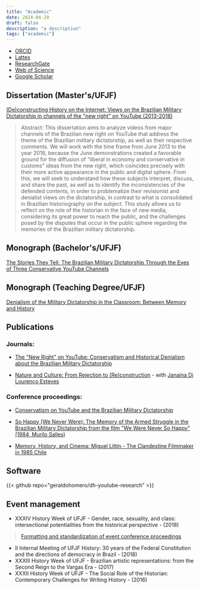 ```yaml
---
title: "Academic"
date: 2024-04-29
draft: false
description: "a description"
tags: ["academic"]
---
```


- [ORCID](https://orcid.org/0000-0001-6686-7182)
- [Lattes](http://lattes.cnpq.br/9924558848538635)
- [ResearchGate](https://www.researchgate.net/profile/Geraldo-Couto-Neto)
- [Web of Science](https://www.webofscience.com/wos/author/record/LFU-6287-2024)
- [Google Scholar](https://scholar.google.com/citations?hl=pt-BR&user=QcUrmPYAAAAJ)

## Dissertation (Master's/UFJF)
[(De)constructing History on the Internet: Views on the Brazilian Military Dictatorship in channels of the "new right" on YouTube (2013-2018)](https://repositorio.ufjf.br/jspui/handle/ufjf/14568)

>Abstract: This dissertation aims to analyze videos from major channels of the Brazilian new right on YouTube that address the theme of the Brazilian military dictatorship, as well as their respective comments. We will work with the time frame from June 2013 to the year 2018, because the June demonstrations created a favorable ground for the diffusion of "liberal in economy and conservative in customs" ideas from the new right, which coincides precisely with their more active appearance in the public and digital sphere. From this, we will seek to understand how these subjects interpret, discuss, and share the past, as well as to identify the inconsistencies of the defended contents, in order to problematize their revisionist and denialist views on the dictatorship, in contrast to what is consolidated in Brazilian historiography on the subject. This study allows us to reflect on the role of the historian in the face of new media, considering its great power to reach the public, and the challenges posed by the disputes that occur in the public sphere regarding the memories of the Brazilian military dictatorship.

## Monograph (Bachelor's/UFJF)
[The Stories They Tell: The Brazilian Military Dictatorship Through the Eyes of Three Conservative YouTube Channels](https://drive.google.com/file/d/1e6iE2c-CGmdumJMd0nhIerhNN1wKaWWK/view?usp=sharing)

## Monograph (Teaching Degree/UFJF)
[Denialism of the Military Dictatorship in the Classroom: Between Memory and History](https://www.academia.edu/88083992/Negacionismo_da_ditadura_em_sala_de_aula_entre_a_mem%C3%B3ria_e_a_hist%C3%B3ria)

## Publications

### Journals:

- [The "New Right" on YouTube: Conservatism and Historical Denialism about the Brazilian Military Dictatorship](https://publicacoes.ufes.br/agora/article/view/26411)

- [Nature and Culture: From Rejection to (Re)construction](https://doi.org/10.34019/1981-2140.2018.17510) - with [Janaína Di Lourenço Esteves](http://lattes.cnpq.br/0085162393782572)

### Conference proceedings:

- [Conservatism on YouTube and the Brazilian Military Dictatorship](https://www.academia.edu/40715252/O_conservadorismo_no_YouTube_e_a_Ditadura_Militar_Brasileira)

- [So Happy (We Never Were): The Memory of the Armed Struggle in the Brazilian Military Dictatorship from the film "We Were Never So Happy" (1984, Murilo Salles)](https://www.academia.edu/40287763/T%C3%A3o_felizes_nunca_fomos_a_mem%C3%B3ria_da_luta_armada_na_ditadura_militar_brasileira_a_partir_do_filme_Nunca_Fomos_T%C3%A3o_Felizes_1984_Murilo_Salles_)

- [Memory, History, and Cinema: Miguel Littín - The Clandestine Filmmaker in 1985 Chile](https://www.academia.edu/33837941/Mem%C3%B3ria_Hist%C3%B3ria_e_Cinema_Miguel_Litt%C3%ADn_cineasta_clandestino_no_Chile_de_1985)

## Software

{{< github repo="geraldohomero/dh-youtube-research" >}}

## Event management

- XXXIV History Week of UFJF - Gender, race, sexuality, and class: intersectional potentialities from the historical perspective - (2018)
>[Formatting and standardization of event conference proceedings](https://www.ufjf.br/semanadehistoria/files/2010/02/Anais-2018.pdf)
- II Internal Meeting of UFJF History: 30 years of the Federal Constitution and the directions of democracy in Brazil - (2018)
- XXXIII History Week of UFJF - Brazilian artistic representations: from the Second Reign to the Vargas Era - (2017)
- XXXII History Week of UFJF - The Social Role of the Historian: Contemporary Challenges for Writing History - (2016)